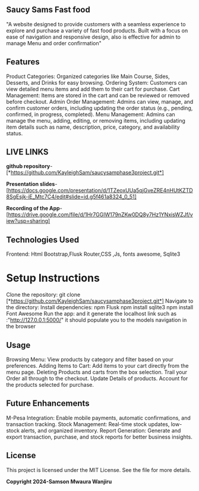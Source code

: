 ## Saucy Sams Fast food
"A website designed to provide customers with a seamless experience to explore and purchase a variety of fast food products. Built with a focus on ease of navigation and responsive design, also is effective for admin to manage Menu and order confirmation"

## Features
Product Categories: Organized categories like Main Course, Sides, Desserts, and Drinks for easy browsing.
Ordering System: Customers can view detailed menu items and add them to their cart for purchase.
Cart Management: Items are stored in the cart and can be reviewed or removed before checkout.
Admin Order Management: Admins can view, manage, and confirm customer orders, including updating the order status (e.g., pending, confirmed, in progress, completed).
Menu Management: Admins can manage the menu, adding, editing, or removing items, including updating item details such as name, description, price, category, and availability status.

## LIVE LINKS
**github repository**-
[*https://github.com/KayleighSam/saucysamphase3project.git*]

**Presentation slides**-
[https://docs.google.com/presentation/d/1TZeoxUUa5qjGveZRE4nHUtKZTD8SgEsjk-iE_Mtc7C4/edit#slide=id.g5f461a8324_0_51]

**Recording of the App**-
[https://drive.google.com/file/d/1Hr7GGlW179nZKw0DQ8y7Hz1YNxisWZJf/view?usp=sharing]



## Technologies Used
Frontend: Html Bootstrap,Flusk Router,CSS ,Js, fonts awesome, Sqlite3

# Setup Instructions
Clone the repository: git clone [*https://github.com/KayleighSam/saucysamphase3project.git*]
Navigate to the directory: 
Install dependencies:
npm Flusk
npm install sqlite3 
npm install Font Awesome
Run the app: and it generate the localhost link such as :"http://127.0.0.1:5000/" it should populate you to the models navigation in the browser

## Usage
Browsing Menu: 
View products by category and filter based on your preferences.
Adding Items to Cart: Add items to your cart directly from the menu page. 
Deleting Products and carts from the box selection.
Trail your Order all through to the checkout.
Update Details of products. Account for the products selected for purchase.

## Future Enhancements
M-Pesa Integration: Enable mobile payments, automatic confirmations, and transaction tracking.
Stock Management: Real-time stock updates, low-stock alerts, and organized inventory.
Report Generation: Generate and export transaction, purchase, and stock reports for better business insights.

## License
This project is licensed under the MIT License. See the file for more details.

**Copyright 2024-Samson Mwaura Wanjiru**
